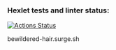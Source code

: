 ### Hexlet tests and linter status:
[![Actions Status](https://github.com/InnaMeleshko/layout-designer-project-lvl2/workflows/hexlet-check/badge.svg)](https://github.com/InnaMeleshko/layout-designer-project-lvl2/actions)

bewildered-hair.surge.sh

